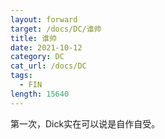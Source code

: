 ```yaml
---
layout: forward
target: /docs/DC/谁帅
title: 谁帅
date: 2021-10-12
category: DC
cat_url: /docs/DC
tags: 
  - FIN
length: 15640
---
```


第一次，Dick实在可以说是自作自受。
